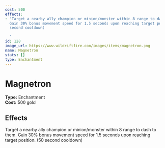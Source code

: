 ```yaml
---
cost: 500
effects:
- 'Target a nearby ally champion or minion/monster within 8 range to dash to them.
  Gain 30% bonus movement speed for 1.5 seconds upon reaching target position. (50
  second cooldown)

  '
id: 128
image_url: https://www.wildriftfire.com/images/items/magnetron.png
name: Magnetron
stats: []
type: Enchantment
---
```


# Magnetron

**Type:** Enchantment  
**Cost:** 500 gold

## Effects

Target a nearby ally champion or minion/monster within 8 range to dash to them. Gain 30% bonus movement speed for 1.5 seconds upon reaching target position. (50 second cooldown)


